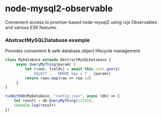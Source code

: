 # node-mysql2-observable
Convenient access to promise-based node-mysql2 using rxjs Observables and various ES6 features.

### AbstractMySQLDatabase example
Provides convenient & safe database object lifecycle management.

```js
class MyDatabase extends AbstractMySQLDatabase {
     async QueryMyThing(param) {
         let [rows, fields] = await this.conn.query(`
             SELECT ... WHERE key = ?`, [param])
         return rows.map(row => row.id)
     }
}

runWithDB(MyDatabase, "config.json", async (db) => {
    let result = db.QueryMyThing(12345);
    console.log(result)
})
```
